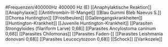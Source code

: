 #Frequenzen/400000Hz
400000 Hz (E)
[[Anaphylaktische Reaktion]]
[[Anaphylaxie]]
[[Antithrombin-III-Mangel]]
[[Blau Gummi Bleb Naevus S.]]
[[Chorea Huntington]]
[[Frostbeulen]]
[[Gallengangskrankheiten]]
[[Huntington-Krankheit]]
[[Juvenile Huntington-Krankheit]]
[[Parasiten Strongyloides (filariform Larve) 0,68]]
[[Parasites Ancylostoma caninum 0,68]]
[[Parasites Chilomonas]]
[[Parasites Faden-]]
[[Parasites Leishmania donovani 0,68]]
[[Parasites Leucocytozoon 0,68]]
[[Schock]]
[[Varikozele]]